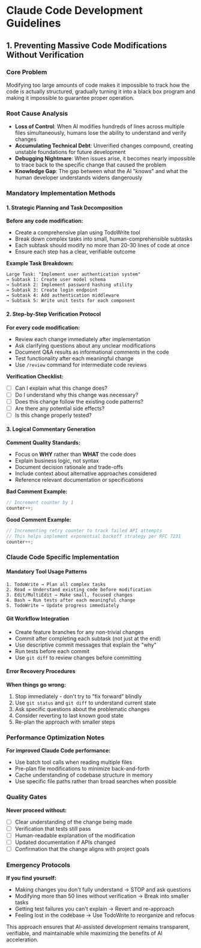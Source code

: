 # Claude Code Development Guidelines

## 1. Preventing Massive Code Modifications Without Verification

### Core Problem
Modifying too large amounts of code makes it impossible to track how the code is actually structured, gradually turning it into a black box program and making it impossible to guarantee proper operation.

### Root Cause Analysis
- **Loss of Control**: When AI modifies hundreds of lines across multiple files simultaneously, humans lose the ability to understand and verify changes
- **Accumulating Technical Debt**: Unverified changes compound, creating unstable foundations for future development
- **Debugging Nightmare**: When issues arise, it becomes nearly impossible to trace back to the specific change that caused the problem
- **Knowledge Gap**: The gap between what the AI "knows" and what the human developer understands widens dangerously

### Mandatory Implementation Methods

#### 1. Strategic Planning and Task Decomposition
**Before any code modification:**
- Create a comprehensive plan using TodoWrite tool
- Break down complex tasks into small, human-comprehensible subtasks
- Each subtask should modify no more than 20-30 lines of code at once
- Ensure each step has a clear, verifiable outcome

**Example Task Breakdown:**
```
Large Task: "Implement user authentication system"
→ Subtask 1: Create user model schema
→ Subtask 2: Implement password hashing utility
→ Subtask 3: Create login endpoint
→ Subtask 4: Add authentication middleware
→ Subtask 5: Write unit tests for each component
```

#### 2. Step-by-Step Verification Protocol
**For every code modification:**
- Review each change immediately after implementation
- Ask clarifying questions about any unclear modifications
- Document Q&A results as informational comments in the code
- Test functionality after each meaningful change
- Use `/review` command for intermediate code reviews

**Verification Checklist:**
- [ ] Can I explain what this change does?
- [ ] Do I understand why this change was necessary?
- [ ] Does this change follow the existing code patterns?
- [ ] Are there any potential side effects?
- [ ] Is this change properly tested?

#### 3. Logical Commentary Generation
**Comment Quality Standards:**
- Focus on **WHY** rather than **WHAT** the code does
- Explain business logic, not syntax
- Document decision rationale and trade-offs
- Include context about alternative approaches considered
- Reference relevant documentation or specifications

**Bad Comment Example:**
```javascript
// Increment counter by 1
counter++;
```

**Good Comment Example:**
```javascript
// Incrementing retry counter to track failed API attempts
// This helps implement exponential backoff strategy per RFC 7231
counter++;
```

### Claude Code Specific Implementation

#### Mandatory Tool Usage Patterns
```
1. TodoWrite → Plan all complex tasks
2. Read → Understand existing code before modification  
3. Edit/MultiEdit → Make small, focused changes
4. Bash → Run tests after each meaningful change
5. TodoWrite → Update progress immediately
```

#### Git Workflow Integration
- Create feature branches for any non-trivial changes
- Commit after completing each subtask (not just at the end)
- Use descriptive commit messages that explain the "why"
- Run tests before each commit
- Use `git diff` to review changes before committing

#### Error Recovery Procedures
**When things go wrong:**
1. Stop immediately - don't try to "fix forward" blindly
2. Use `git status` and `git diff` to understand current state
3. Ask specific questions about the problematic changes
4. Consider reverting to last known good state
5. Re-plan the approach with smaller steps

### Performance Optimization Notes
**For improved Claude Code performance:**
- Use batch tool calls when reading multiple files
- Pre-plan file modifications to minimize back-and-forth
- Cache understanding of codebase structure in memory
- Use specific file paths rather than broad searches when possible

### Quality Gates
**Never proceed without:**
- [ ] Clear understanding of the change being made
- [ ] Verification that tests still pass
- [ ] Human-readable explanation of the modification
- [ ] Updated documentation if APIs changed
- [ ] Confirmation that the change aligns with project goals

### Emergency Protocols
**If you find yourself:**
- Making changes you don't fully understand → STOP and ask questions
- Modifying more than 50 lines without verification → Break into smaller tasks
- Getting test failures you can't explain → Revert and re-approach
- Feeling lost in the codebase → Use TodoWrite to reorganize and refocus

This approach ensures that AI-assisted development remains transparent, verifiable, and maintainable while maximizing the benefits of AI acceleration.